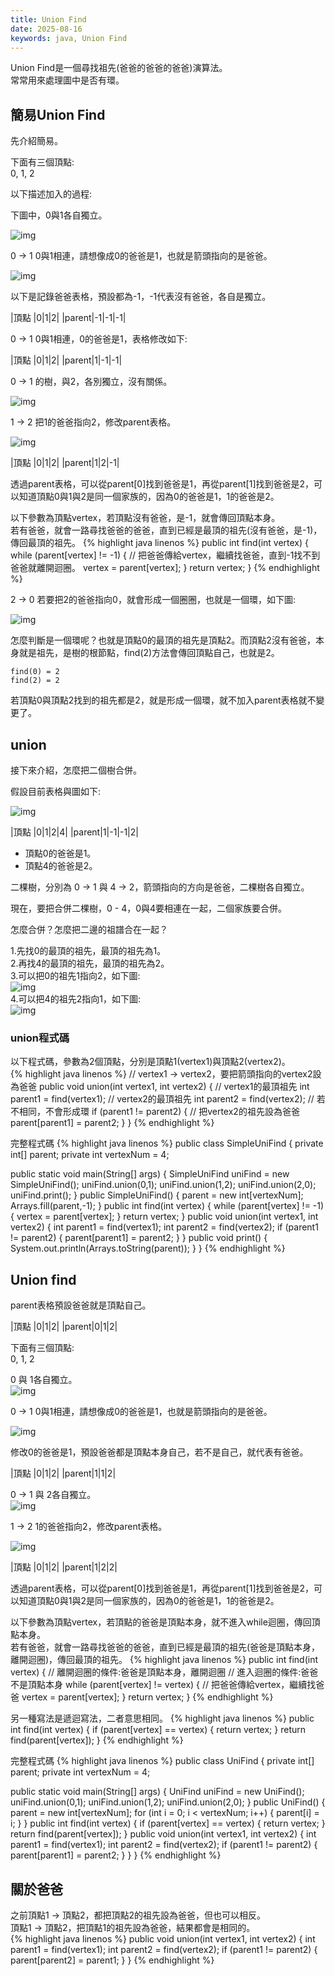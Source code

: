 ```yaml
---
title: Union Find
date: 2025-08-16
keywords: java, Union Find
---
```

Union Find是一個尋找祖先(爸爸的爸爸的爸爸)演算法。<br>
常常用來處理圖中是否有環。<br>

## 簡易Union Find
先介紹簡易。<br>

下面有三個頂點:<br>
0, 1, 2<br>

以下描述加入的過程:<br>

下圖中，0與1各自獨立。<br>

![img]({{site.imgurl}}/java_datastruct/uni1.png)<br>

0 → 1 0與1相連，請想像成0的爸爸是1，也就是箭頭指向的是爸爸。<br>

![img]({{site.imgurl}}/java_datastruct/uni2.png)<br>

以下是記錄爸爸表格，預設都為-1，-1代表沒有爸爸，各自是獨立。<br>

|頂點   |0|1|2|
|parent|-1|-1|-1|

0 → 1 0與1相連，0的爸爸是1，表格修改如下:<br>

|頂點   |0|1|2|
|parent|<span class="markline">1</span>|-1|-1|

0 → 1 的樹，與2，各別獨立，沒有關係。<br>

![img]({{site.imgurl}}/java_datastruct/uni3.png)<br>

1 → 2 把1的爸爸指向2，修改parent表格。

![img]({{site.imgurl}}/java_datastruct/uni4.png)<br>

|頂點   |0|1|2|
|parent|1|<span class="markline">2</span>|-1|

透過parent表格，可以從parent[0]找到爸爸是1，再從parent[1]找到爸爸是2，可以知道頂點0與1與2是同一個家族的，因為0的爸爸是1，1的爸爸是2。

以下參數為頂點vertex，若頂點沒有爸爸，是-1，就會傳回頂點本身。<br>
若有爸爸，就會一路尋找爸爸的爸爸，直到已經是最頂的祖先(沒有爸爸，是-1)，傳回最頂的祖先。
{% highlight java linenos %}
  public int find(int vertex) {
    while (parent[vertex] != -1) {
      // 把爸爸傳給vertex，繼續找爸爸，直到-1找不到爸爸就離開迴圈。
      vertex = parent[vertex];
    }
    return vertex;
  }
{% endhighlight %}

2 → 0 若要把2的爸爸指向0，就會形成一個圈圈，也就是一個環，如下圖:<br>

![img]({{site.imgurl}}/java_datastruct/uni5.png)<br>

怎麼判斷是一個環呢？也就是頂點0的最頂的祖先是頂點2。而頂點2沒有爸爸，本身就是祖先，是樹的根節點，find(2)方法會傳回頂點自己，也就是2。<br>
```
find(0) = 2
find(2) = 2
```
若頂點0與頂點2找到的祖先都是2，就是形成一個環，就不加入parent表格就不變更了。<br>

## union
接下來介紹，怎麼把二個樹合併。

假設目前表格與圖如下:

![img]({{site.imgurl}}/java_datastruct/uni6.png)<br>

|頂點   |0|1|2|4|
|parent|1|-1|-1|2|

* 頂點0的爸爸是1。
* 頂點4的爸爸是2。

二棵樹，分別為 0 → 1 與 4 → 2，箭頭指向的方向是爸爸，二棵樹各自獨立。<br>

現在，要把合併二棵樹，0 - 4，0與4要相連在一起，二個家族要合併。<br>

怎麼合併？怎麼把二邊的祖譜合在一起？<br>

1.先找0的最頂的祖先，最頂的祖先為1。<br>
2.再找4的最頂的祖先，最頂的祖先為2。<br>
3.可以把0的祖先1指向2，如下圖:<br>
![img]({{site.imgurl}}/java_datastruct/uni7.png)<br>
4.可以把4的祖先2指向1，如下圖:<br>
![img]({{site.imgurl}}/java_datastruct/uni8.png)<br>

### union程式碼
以下程式碼，參數為2個頂點，分別是頂點1(vertex1)與頂點2(vertex2)。<br>
{% highlight java linenos %}
  // vertex1 → vertex2，要把箭頭指向的vertex2設為爸爸
  public void union(int vertex1, int vertex2) {
    // vertex1的最頂祖先
    int parent1 = find(vertex1);
    // vertex2的最頂祖先
    int parent2 = find(vertex2);
    // 若不相同，不會形成環
    if (parent1 != parent2) {
      // 把vertex2的祖先設為爸爸
      parent[parent1] = parent2;
    }
  }
{% endhighlight %}

完整程式碼
{% highlight java linenos %}
public class SimpleUniFind {
  private int[] parent;
  private int vertexNum = 4;

  public static void main(String[] args) {
    SimpleUniFind uniFind = new SimpleUniFind();
    uniFind.union(0,1);
    uniFind.union(1,2);
    uniFind.union(2,0);
    uniFind.print();
  }
  public SimpleUniFind() {
    parent = new int[vertexNum];
    Arrays.fill(parent,-1);
  }
  public int find(int vertex) {
    while (parent[vertex] != -1) {
      vertex = parent[vertex];
    }
    return vertex;
  }
  public void union(int vertex1, int vertex2) {
    int parent1 = find(vertex1);
    int parent2 = find(vertex2);
    if (parent1 != parent2) {
      parent[parent1] = parent2;
    }
  }
  public void print() {
    System.out.println(Arrays.toString(parent));
  }
}
{% endhighlight %}

## Union find
parent表格預設爸爸就是頂點自己。

|頂點   |0|1|2|
|parent|0|1|2|

下面有三個頂點:<br>
0, 1, 2<br>

0 與 1各自獨立。<br>
![img]({{site.imgurl}}/java_datastruct/uni1.png)<br>

0 → 1 0與1相連，請想像成0的爸爸是1，也就是箭頭指向的是爸爸。<br>

![img]({{site.imgurl}}/java_datastruct/uni2.png)<br>

修改0的爸爸是1，預設爸爸都是頂點本身自己，<span class="markline">若不是自己，就代表有爸爸。</span><br>

|頂點   |0|1|2|
|parent|<span class="markline">1</span>|1|2|

0 → 1 與 2各自獨立。<br>
![img]({{site.imgurl}}/java_datastruct/uni3.png)<br>

1 → 2 1的爸爸指向2，修改parent表格。

![img]({{site.imgurl}}/java_datastruct/uni4.png)<br>

|頂點   |0|1|2|
|parent|1|<span class="markline">2</span>|2|

透過parent表格，可以從parent[0]找到爸爸是1，再從parent[1]找到爸爸是2，可以知道頂點0與1與2是同一個家族的，因為0的爸爸是1，1的爸爸是2。

以下參數為頂點vertex，若頂點的爸爸是頂點本身，就不進入while迴圈，傳回頂點本身。<br>
若有爸爸，就會一路尋找爸爸的爸爸，直到已經是最頂的祖先(爸爸是頂點本身，離開迴圈)，傳回最頂的祖先。
{% highlight java linenos %}
  public int find(int vertex) {
    // 離開迴圈的條件:爸爸是頂點本身，離開迴圈
    // 進入迴圈的條件:爸爸不是頂點本身
    while (parent[vertex] != vertex) {
      // 把爸爸傳給vertex，繼續找爸爸
      vertex = parent[vertex];
    }
    return vertex;
  }
{% endhighlight %}

另一種寫法是遞迴寫法，二者意思相同。
{% highlight java linenos %}
  public int find(int vertex) {
    if (parent[vertex] == vertex) {
      return vertex;
    }
    return find(parent[vertex]);
  }
{% endhighlight %}

完整程式碼
{% highlight java linenos %}
public class UniFind {
  private int[] parent;
  private int vertexNum = 4;

  public static void main(String[] args) {
    UniFind uniFind = new UniFind();
    uniFind.union(0,1);
    uniFind.union(1,2);
    uniFind.union(2,0);
  }
  public UniFind() {
    parent = new int[vertexNum];
    for (int i = 0; i < vertexNum; i++) {
      parent[i] = i;
    }
  }
  public int find(int vertex) {
    if (parent[vertex] == vertex) {
      return vertex;
    }
    return find(parent[vertex]);
  }
  public void union(int vertex1, int vertex2) {
    int parent1 = find(vertex1);
    int parent2 = find(vertex2);
    if (parent1 != parent2) {
      parent[parent1] = parent2;
    }
  }
}
{% endhighlight %}

## 關於爸爸
之前頂點1 → 頂點2，都把頂點2的祖先設為爸爸，但也可以相反。<br>
頂點1 → 頂點2，把頂點1的祖先設為爸爸，結果都會是相同的。<br>
{% highlight java linenos %}
  public void union(int vertex1, int vertex2) {
    int parent1 = find(vertex1);
    int parent2 = find(vertex2);
    if (parent1 != parent2) {
      parent[parent2] = parent1;
    }
  }
{% endhighlight %}